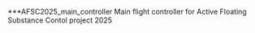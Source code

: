 ***AFSC2025_main_controller
Main flight controller for Active Floating Substance Contol project 2025
